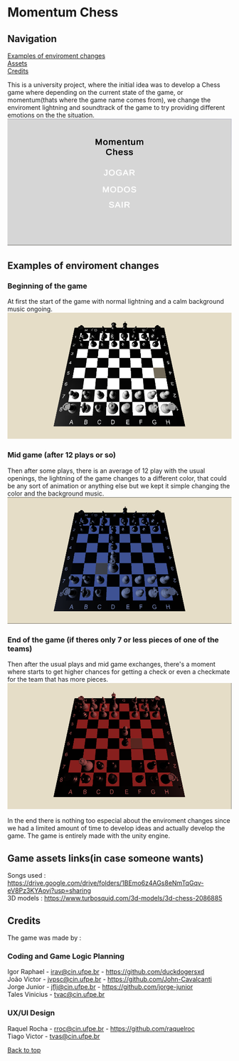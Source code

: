 # Momentum Chess

## Navigation

[Examples of enviroment changes](#examples-of-enviroment-changes-) <br>
[Assets](#game-assets-linksin-case-someone-wants) <br>
[Credits](#credits)

This is a university project, where the initial idea was to develop a Chess game where depending on the current state of the game, or momentum(thats where the game name comes from), we change the enviroment lightning and soundtrack of the game to try providing different emotions on the the situation.
![imagem do menu do jogo](imgsRdm/MenuJogo.png)

## Examples of enviroment changes

### Beginning of the game

At first the start of the game with normal lightning and a calm background music ongoing.
![image of beginning of the game](imgsRdm/inicioJogordm.png)

### Mid game (after 12 plays or so)
Then after some plays, there is an average of 12 play with the usual openings, the lightning of the game changes to a different color, that could be any sort of animation or anything else but we kept it simple changing the color and the background music.
![image of the mid game](imgsRdm/MeioDojogordm.png)

### End of the game (if theres only 7 or less pieces of one of the teams)

Then after the usual plays and mid game exchanges, there's a moment where starts to get higher chances for getting a check or even a checkmate for the team that has more pieces.
![image of the end game](imgsRdm/fimdejogordm.png)

In the end there is nothing too especial about the enviroment changes since we had a limited amount of time to develop ideas and actually develop the game.
The game is entirely made with the unity engine.

## Game assets links(in case someone wants)

Songs used : <https://drive.google.com/drive/folders/1BEmo6z4AGs8eNmTqGqv-eV8Pz3KYAovj?usp=sharing> <br>
3D models : <https://www.turbosquid.com/3d-models/3d-chess-2086885> <br>

## Credits

The game was made by :

### Coding and Game Logic Planning

Igor Raphael - <irav@cin.ufpe.br> - <https://github.com/duckdogersxd> <br>
João Victor - <jvpsc@cin.ufpe.br> - <https://github.com/John-Cavalcanti><br>
Jorge Junior -  <jflj@cin.ufpe.br> - <https://github.com/jorge-junior><br>
Tales Vinicius - <tvac@cin.ufpe.br> <br>

### UX/UI Design

Raquel Rocha - <rroc@cin.ufpe.br> - <https://github.com/raquelroc> <br>
Tiago Victor - <tvas@cin.ufpe.br> <br>

[Back to top](#momentum-chess)

